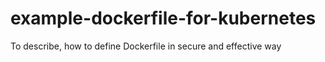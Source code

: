 # example-dockerfile-for-kubernetes
To describe, how to define Dockerfile in secure and effective way
